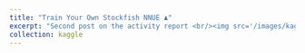 ```yaml
---
title: "Train Your Own Stockfish NNUE ♟️"
excerpt: "Second post on the activity report <br/><img src='/images/kaggle.png' width='10' height='5'>"
collection: kaggle
---
```


